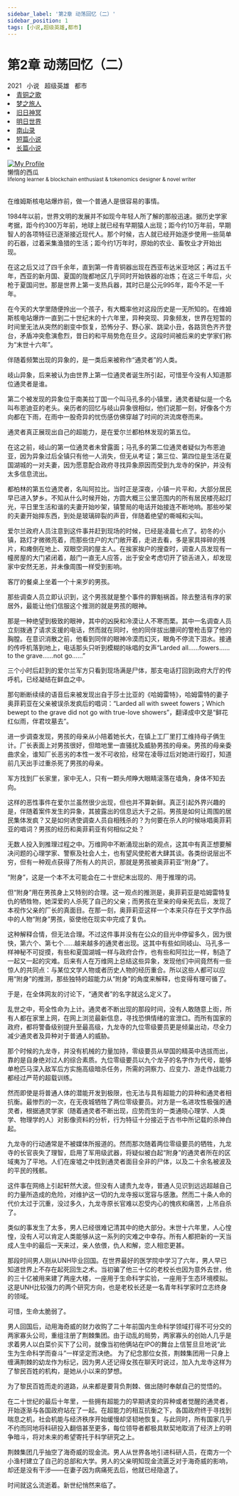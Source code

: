 ```yaml
---
sidebar_label: '第2章 动荡回忆（二）'
sidebar_position: 1
tags: [小说,超级英雄,都市]
---
```


# 第2章 动荡回忆（二）

<nav class="navbar">
  <div class="navbar__inner">
    <div class="navbar__items">
      <span class="badge badge--info">2021</span>&nbsp;&nbsp;
      <span class="badge badge--primary">小说</span>&nbsp;&nbsp;
      <span class="badge badge--secondary">超级英雄</span>&nbsp;&nbsp;
      <span class="badge badge--secondary">都市</span>
    </div>
    <div class="navbar__items navbar__items--right">
      <li class="pills__item"><a href="/docs/Collection/song_of_ancient">青铜之歌</a></li>
      <li class="pills__item"><a href="/docs/Collection/dream_passenger">梦之旅人</a></li>
      <li class="pills__item"><a href="/docs/Collection/elder_gods">旧日神冥</a></li>
      <li class="pills__item"><a href="/docs/Collection/after_century">明日世界</a></li>
      <li class="pills__item"><a href="/docs/Collection/seeking_for_garden">南山录</a></li>
      <li class="pills__item"><a href="/docs/Collection/short_story">短篇小说</a></li>
      <li class="pills__item pills__item--active"><a href="/docs/Collection/soaga_series">长篇小说</a></li>
    </div>
  </div>
</nav><br />

<div class="avatar">
  <a
    class="avatar__photo-link avatar__photo avatar__photo--lg"
    href="https://twitter.com/jokenomicser">
    <img
      alt="My Profile"
      src="https://avatars.githubusercontent.com/u/47141170" />
  </a>
  <div class="avatar__intro">
    <div class="avatar__name">懒惰的西瓜</div>
    <small class="avatar__subtitle">
      lifelong learner & blockchain enthusiast & tokenomics designer & novel writer
    </small>
  </div>
</div><br />

在维姆斯核电站爆炸前，做一个普通人是很容易的事情。

1984年以前，世界文明的发展并不如现今年轻人所了解的那般迅速。据历史学家考据，距今约300万年前，地球上就已经有早期猿人出现；距今约10万年前，早期智人的各项特征已逐渐接近现代人。那个时候，古人就已经开始逐步使用一些简单的石器，过着采集渔猎的生活；距今约1万年时，原始的农业、畜牧业才开始出现。

在这之后又过了四千余年，直到第一件青铜器出现在西亚布达米亚地区；再过五千年，西亚的新月国、夏国的陇都地区几乎同时开始铁器的冶炼；在这三千年后，火枪于夏国问世。那是世界上第一支热兵器，其时已是公元995年，距今不足一千年。

在今天的大学里随便拎出一个孩子，有大概率他对这段历史是一无所知的。在维姆斯核电站爆炸一直到二十世纪末的十六年里，异种突现、异象频发，世界在短暂的时间里无法从突然的剧变中恢复，恐怖分子、野心家、跳梁小丑，各路货色齐齐登台，矛盾冲突愈演愈烈，昔日的和平局势危在旦夕。这段时间被后来的史学家们称为“末世十六年”。

伴随着频繁出现的异象的，是一类后来被称作“通灵者”的人类。

岐山异象，后来被认为由世界上第一位通灵者诞生所引起，可惜至今没有人知道那位通灵者是谁。

第二个被发现的异象位于南美拉丁国一个叫马孔多的小镇里，通灵者疑似是一个名叫布恩迪亚的老头。亲历者的回忆与岐山异象很相似，他们说那一刻，好像各个方向都在下雨，在雨中一股奇异的忧伤感仿佛穿越了时间的洪流席卷而来。

通灵者真正展现出自己的超能力，是在爱尔兰都柏林发现的第五位。

在这之前，岐山的第一位通灵者未曾露面；马孔多的第二位通灵者疑似为布恩迪亚，因为异象过后全镇只有他一人消失，但无从考证；第三位、第四位是生活在夏国湖城的一对夫妻，因为愿意配合政府寻找异象原因而受到九龙寺的保护，并没有太多信息流出。

都柏林的第五位通灵者，名叫阿拉比。当时正是深夜，小镇一片平和，大部分居民早已进入梦乡。不知从什么时候开始，方圆大概三公里范围内的所有居民楼亮起灯光，平日里生活和谐的夫妻开始吵架，镇警局的电话开始接连不断地响。那些吵架的夫妻开始摔东西，到处是玻璃碎裂的声音，伴随着绝望的嘶喊和尖叫。

爱尔兰政府人员注意到这件事并赶到现场的时候，已经是凌晨七点了。初冬的小镇，路灯才微微亮着，而那些住户的大门敞开着，走进去看，多是家具摔碎的残片，和瘫倒在地上、双眼空洞的屋主人。在挨家挨户的搜查时，调查人员发现有一幢房屋的大门紧闭着，敲门一直无人应答，出于安全考虑切开了锁舌进入，却发现家中安然无恙，并未像周围一样受到影响。

客厅的餐桌上坐着一个十来岁的男孩。

那些调查人员立即认识到，这个男孩就是整个事件的罪魁祸首。除去整洁有序的家居外，最能让他们信服这个推测的就是男孩的眼神。

那是一种绝望到极致的眼神，其中的凶戾和冷漠让人不寒而栗。其中一名调查人员立刻拨通了请求支援的电话，然而就在同时，他的同伴拔出腰间的警枪击穿了他的胸膛。在意识消散之前，他看到同伴的眼神冷漠而幻灭，眼角不停流下泪水。接通的传呼机落到地上，电话那头只听到模糊的咏唱的女声“Larded all……fowers……to the grave……not go……”

三个小时后赶到的爱尔兰军方只看到现场满是尸体，那支电话打回到政府大厅的传呼机，已经凝结在鲜血之中。

那句断断续续的语音后来被发现出自于莎士比亚的《哈姆雷特》，哈姆雷特的妻子奥菲莉亚在父亲被误杀发疯后的唱词：“Larded all with sweet fowers；Which bewept to the grave did not go with true-love showers”，翻译成中文是“鲜花红似雨，伴君坟墓去”。

进一步调查发现，男孩的母亲从小陪着她长大，在镇上工厂里打工维持母子俩生计。厂长表面上对男孩很好，但暗地里一直骚扰及威胁男孩的母亲。男孩的母亲委曲求全，谁知厂长恶劣的本性一发不可收拾，经常在凌辱过后对她进行殴打，知道前几天出手过重杀死了男孩的母亲。

军方找到厂长家里，家中无人，只有一颗头颅睁大眼睛滚落在墙角，身体不知去向。

这样的恶性事件在爱尔兰虽然很少出现，但也并不算新鲜。真正引起外界兴趣的是，伴随着案件发生的异象，其披露出的信息远大于之前。男孩是如何让周围的居民集体发疯？又是如何诱使调查人员自相残杀的？为何要在杀人的时候咏唱奥菲莉亚的唱词？男孩的经历和奥菲莉亚有何相似之处？

无数人投入到推理过程之中。万维网中不断涌现出新的观点，这其中有真正想要解决问题的心理学家、警察及社会人士，也有望风使舵者大肆其谈。各类纷说层出不穷，但有一种观点获得了所有人的共识，那就是男孩被奥菲莉亚“附身”了。

“附身”，这是一个本不太可能会在二十世纪末出现的、用于推理的词。

但“附身”用在男孩身上又特别的合理。这一观点的推测是，奥菲莉亚是哈姆雷特复仇的牺牲物，她深爱的人杀死了自己的父亲；而男孩在至亲的母亲死去后，发现了本视作父亲的厂长的真面目。在那一刻，奥菲莉亚这样一个本来只存在于文学作品中的人物“附身”男孩，驱使他在现实中完成了复仇。

这种解释合情，但无法合理。不过这件事并没有在公众的目光中停留多久，因为很快，第六个、第七个……越来越多的通灵者出现。这其中有些如同岐山、马孔多一样神秘不可捉摸，有些和夏国湖城一样与政府合作，也有些和阿拉比一样，制造了一起又一起的灾难。后来有人在万维网上总结这些异象，发现他们中间竟然有一些惊人的共同点：与某位文学人物或者历史人物的经历重合。所以这些人都可以应用“附身”的推测，那些独特的超能力从“附身”的角度来解释，也变得有理可循了。

于是，在全体网友的讨论下，“通灵者”的名字就这么定义了。

乱世之中，苟全性命为上计。通灵者不断出现的那段时间，没有人敢随意上街，所有人都在家里上网，在网上浏览最新信息，寻找恐惧情绪的宣泄口。而所有国家的政府，都将警备级别提升至最高级，九龙寺的九位零级要员更是倾巢出动，尽全力减少通灵者及异种对于普通人的威胁。

那个时候的九龙寺，并没有机械的力量加持，零级要员从举国的精英中选拔而出，靠的是自身绝对过人的综合素质。九位零级要员以九个龙子的名字作为代号，能够单枪匹马深入敌军后方实施高级暗杀任务，所需的洞察力、应变力、游走作战能力都经过严苛的超载训练。

然而即使是将普通人体的潜能开发到极限，也无法与具有超能力的异种和通灵者相抗衡。最惨烈的一次，在无夜城牺牲了两位零级要员。对方是一名进攻性极强的通灵者，根据通灵学家（随着通灵者不断出现，应势而生的一类通晓心理学、人类学、物理学的人）对影像资料的分析，行为特征十分接近于古书中所记载的杀神白起。

九龙寺的行动通常是不被媒体所报道的。然而那次随着两位零级要员的牺牲，九龙寺的长官丧失了理智，启用了军用级武器，将疑似被白起“附身”的通灵者所在的区域夷为了平地。人们在废墟之中找到通灵者面目全非的尸体，以及二十余名被波及的平民的残骸。

这件事在网络上引起轩然大波。但没有人谴责九龙寺，普通人见识到远远超越自己的力量所造成的危险，对维护这一切的九龙寺报以宽容与感激。然而二十条人命的代价太过于沉重，没过多久，九龙寺原长官难以忍受内心的愧疚和痛苦，上吊自杀了。

类似的事发生了太多，男人已经很难记清其中的绝大部分。末世十六年里，人心惶惶，没有人可以肯定人类能够从这一系列的灾难之中幸存。所有人都把新的一天当成人生中的最后一天来过，亲人依偎，仇人和解，恋人相恋更甚。

那段时间男人刚从UNH毕业回国。在世界最好的医学院中学习了六年，男人早已知道世界上不存在起死回生之术。当初骗了他三十亿的老校长也因为意外去世，他的三十亿被用来建了两座大楼，一座用于生命科学实验，一座用于生态环境模拟。这是UNH比较强力的两个研究方向，也是老校长还是一名青年科学家时立志终身的领域。

可惜，生命太脆弱了。

男人回国后，动用海奇威的财力收购了二十年前国内生命科学领域打得不可分交的两家寡头公司，重组注册了荆棘集团。由于动乱的局势，两家寡头的创始人几乎是求着男人以白菜价买下了公司，就像当初他俩站在IPO的舞台上信誓旦旦地说“此生为生命科学而奋斗”一样坚定而决绝。
为了纪念那位女孩，荆棘集团用一只身上缠满荆棘的幼龙作为标记，因为男人还记得女孩在聊天时说过，加入九龙寺这样为了黎民百姓的机构，是她从小以来的梦想。

为了黎民百姓而走的道路，从来都是要背负荆棘、做出随时奉献自己的觉悟的。

在二十世纪的最后十年里，一些拥有超能力的早期诱变的异种或者觉醒的通灵者，开始逐渐与各国政府站在了一起。在超能力的相互抗衡之下，各国政府终于寻找到喘息之机，社会机能与经济秩序开始缓慢却坚韧地恢复。与此同时，所有国家几乎不约而同地将科研投入翻倍甚至更多，每位领导者都极具默契地取消了经济上的明争暗斗，将对未来的希望寄托于科学研究之上。

荆棘集团几乎抽空了海奇威的现金流。男人从世界各地引进科研人员，在南方一个小渔村建立了自己的总部和大学。男人的父亲明知现金流匮乏对于海奇威的影响，却还是没有干涉——在妻子因为病痛死去后，他就已经隐退了。

时间就这么流逝着。新世纪悄然来临了。

